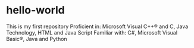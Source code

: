 # hello-world
This is my first repository
Proficient in: Microsoft Visual C++® and C, Java Technology, HTML and Java Script
Familiar with: C#, Microsoft Visual Basic®, Java and Python
